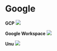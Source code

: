 # Google

**GCP**
![](GCP_[10fps_small].gif)




**Google Workspace**
![](WS_2_[10fps].gif)




**Unu**
![](Unu_[10fps].gif)
